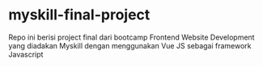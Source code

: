 # myskill-final-project
Repo ini berisi project final dari bootcamp Frontend Website Development yang diadakan Myskill dengan menggunakan Vue JS sebagai framework Javascript
